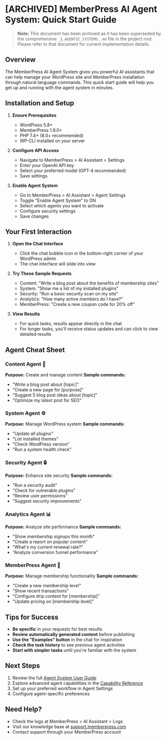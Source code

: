 # [ARCHIVED] MemberPress AI Agent System: Quick Start Guide

> **Note:** This document has been archived as it has been superseded by the comprehensive `_1_AGENTIC_SYSTEMS_.md` file in the project root. Please refer to that document for current implementation details.

## Overview

The MemberPress AI Agent System gives you powerful AI assistants that can help manage your WordPress site and MemberPress installation through natural language commands. This quick start guide will help you get up and running with the agent system in minutes.

## Installation and Setup

1. **Ensure Prerequisites**
   - WordPress 5.8+
   - MemberPress 1.9.0+
   - PHP 7.4+ (8.0+ recommended)
   - WP-CLI installed on your server

2. **Configure API Access**
   - Navigate to MemberPress > AI Assistant > Settings
   - Enter your OpenAI API key
   - Select your preferred model (GPT-4 recommended)
   - Save settings

3. **Enable Agent System**
   - Go to MemberPress > AI Assistant > Agent Settings
   - Toggle "Enable Agent System" to ON
   - Select which agents you want to activate
   - Configure security settings
   - Save changes

## Your First Interaction

1. **Open the Chat Interface**
   - Click the chat bubble icon in the bottom-right corner of your WordPress admin
   - The chat interface will slide into view

2. **Try These Sample Requests**
   - Content: "Write a blog post about the benefits of membership sites"
   - System: "Show me a list of my installed plugins"
   - Security: "Run a basic security scan on my site"
   - Analytics: "How many active members do I have?"
   - MemberPress: "Create a new coupon code for 20% off"

3. **View Results**
   - For quick tasks, results appear directly in the chat
   - For longer tasks, you'll receive status updates and can click to view detailed results

## Agent Cheat Sheet

### Content Agent 📝
**Purpose:** Create and manage content
**Sample commands:**
- "Write a blog post about [topic]"
- "Create a new page for [purpose]"
- "Suggest 5 blog post ideas about [topic]"
- "Optimize my latest post for SEO"

### System Agent ⚙️
**Purpose:** Manage WordPress system
**Sample commands:**
- "Update all plugins"
- "List installed themes" 
- "Check WordPress version"
- "Run a system health check"

### Security Agent 🔒
**Purpose:** Enhance site security
**Sample commands:**
- "Run a security audit"
- "Check for vulnerable plugins"
- "Review user permissions"
- "Suggest security improvements"

### Analytics Agent 📊
**Purpose:** Analyze site performance
**Sample commands:**
- "Show membership signups this month"
- "Create a report on popular content"
- "What's my current renewal rate?"
- "Analyze conversion funnel performance"

### MemberPress Agent 🔑
**Purpose:** Manage membership functionality
**Sample commands:**
- "Create a new membership level"
- "Show recent transactions"
- "Configure drip content for [membership]"
- "Update pricing on [membership level]"

## Tips for Success

- **Be specific** in your requests for best results
- **Review automatically generated content** before publishing
- **Use the "Examples" button** in the chat for inspiration
- **Check the task history** to see previous agent activities
- **Start with simpler tasks** until you're familiar with the system

## Next Steps

1. Review the full [Agent System User Guide](./agent-system-user-guide.md)
2. Explore advanced agent capabilities in the [Capability Reference](./agent-system-spec.md)
3. Set up your preferred workflow in Agent Settings
4. Configure agent-specific preferences

## Need Help?

- Check the logs at MemberPress > AI Assistant > Logs
- Visit our knowledge base at [support.memberpress.com](https://support.memberpress.com)
- Contact support through your MemberPress account